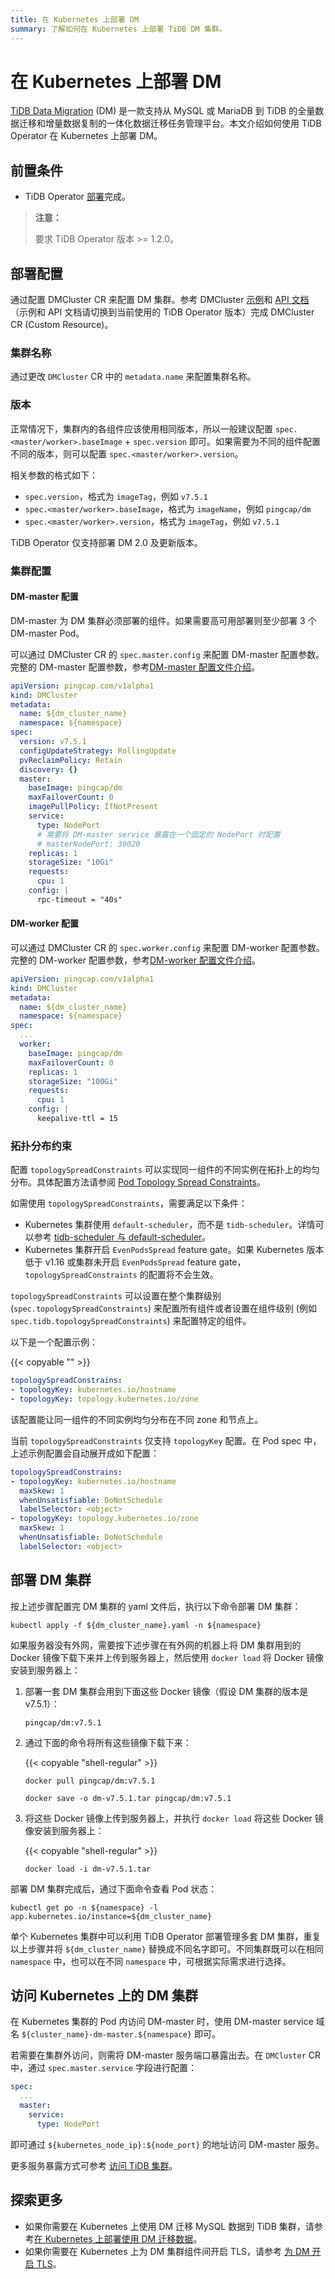 ```yaml
---
title: 在 Kubernetes 上部署 DM
summary: 了解如何在 Kubernetes 上部署 TiDB DM 集群。
---
```


# 在 Kubernetes 上部署 DM

[TiDB Data Migration](https://docs.pingcap.com/zh/tidb-data-migration/v2.0) (DM) 是一款支持从 MySQL 或 MariaDB 到 TiDB 的全量数据迁移和增量数据复制的一体化数据迁移任务管理平台。本文介绍如何使用 TiDB Operator 在 Kubernetes 上部署 DM。

## 前置条件

* TiDB Operator [部署](deploy-tidb-operator.md)完成。

> **注意：**
>
> 要求 TiDB Operator 版本 >= 1.2.0。

## 部署配置

通过配置 DMCluster CR 来配置 DM 集群。参考 DMCluster [示例](https://github.com/pingcap/tidb-operator/blob/v1.5.3/examples/dm/dm-cluster.yaml)和 [API 文档](https://github.com/pingcap/tidb-operator/blob/v1.5.3/docs/api-references/docs.md#dmcluster)（示例和 API 文档请切换到当前使用的 TiDB Operator 版本）完成 DMCluster CR (Custom Resource)。

### 集群名称

通过更改 `DMCluster` CR 中的 `metadata.name` 来配置集群名称。

### 版本

正常情况下，集群内的各组件应该使用相同版本，所以一般建议配置 `spec.<master/worker>.baseImage` + `spec.version` 即可。如果需要为不同的组件配置不同的版本，则可以配置 `spec.<master/worker>.version`。

相关参数的格式如下：

- `spec.version`，格式为 `imageTag`，例如 `v7.5.1`
- `spec.<master/worker>.baseImage`，格式为 `imageName`，例如 `pingcap/dm`
- `spec.<master/worker>.version`，格式为 `imageTag`，例如 `v7.5.1`

TiDB Operator 仅支持部署 DM 2.0 及更新版本。

### 集群配置

#### DM-master 配置

DM-master 为 DM 集群必须部署的组件。如果需要高可用部署则至少部署 3 个 DM-master Pod。

可以通过 DMCluster CR 的 `spec.master.config` 来配置 DM-master 配置参数。完整的 DM-master 配置参数，参考[DM-master 配置文件介绍](https://docs.pingcap.com/zh/tidb-data-migration/v2.0/dm-master-configuration-file)。

```yaml
apiVersion: pingcap.com/v1alpha1
kind: DMCluster
metadata:
  name: ${dm_cluster_name}
  namespace: ${namespace}
spec:
  version: v7.5.1
  configUpdateStrategy: RollingUpdate
  pvReclaimPolicy: Retain
  discovery: {}
  master:
    baseImage: pingcap/dm
    maxFailoverCount: 0
    imagePullPolicy: IfNotPresent
    service:
      type: NodePort
      # 需要将 DM-master service 暴露在一个固定的 NodePort 时配置
      # masterNodePort: 30020
    replicas: 1
    storageSize: "10Gi"
    requests:
      cpu: 1
    config: |
      rpc-timeout = "40s"
```

#### DM-worker 配置

可以通过 DMCluster CR 的 `spec.worker.config` 来配置 DM-worker 配置参数。完整的 DM-worker 配置参数，参考[DM-worker 配置文件介绍](https://docs.pingcap.com/zh/tidb-data-migration/v2.0/dm-worker-configuration-file)。

```yaml
apiVersion: pingcap.com/v1alpha1
kind: DMCluster
metadata:
  name: ${dm_cluster_name}
  namespace: ${namespace}
spec:
  ...
  worker:
    baseImage: pingcap/dm
    maxFailoverCount: 0
    replicas: 1
    storageSize: "100Gi"
    requests:
      cpu: 1
    config: |
      keepalive-ttl = 15
```

### 拓扑分布约束

配置 `topologySpreadConstraints` 可以实现同一组件的不同实例在拓扑上的均匀分布。具体配置方法请参阅 [Pod Topology Spread Constraints](https://kubernetes.io/docs/concepts/workloads/pods/pod-topology-spread-constraints/)。

如需使用 `topologySpreadConstraints`，需要满足以下条件：

* Kubernetes 集群使用 `default-scheduler`，而不是 `tidb-scheduler`。详情可以参考 [tidb-scheduler 与 default-scheduler](tidb-scheduler.md#tidb-scheduler-与-default-scheduler)。
* Kubernetes 集群开启 `EvenPodsSpread` feature gate。如果 Kubernetes 版本低于 v1.16 或集群未开启 `EvenPodsSpread` feature gate，`topologySpreadConstraints` 的配置将不会生效。

`topologySpreadConstraints` 可以设置在整个集群级别 (`spec.topologySpreadConstraints`) 来配置所有组件或者设置在组件级别 (例如 `spec.tidb.topologySpreadConstraints`) 来配置特定的组件。

以下是一个配置示例：

{{< copyable "" >}}

```yaml
topologySpreadConstrains:
- topologyKey: kubernetes.io/hostname
- topologyKey: topology.kubernetes.io/zone
```

该配置能让同一组件的不同实例均匀分布在不同 zone 和节点上。

当前 `topologySpreadConstraints` 仅支持 `topologyKey` 配置。在 Pod spec 中，上述示例配置会自动展开成如下配置：

```yaml
topologySpreadConstrains:
- topologyKey: kubernetes.io/hostname
  maxSkew: 1
  whenUnsatisfiable: DoNotSchedule
  labelSelector: <object>
- topologyKey: topology.kubernetes.io/zone
  maxSkew: 1
  whenUnsatisfiable: DoNotSchedule
  labelSelector: <object>
```

## 部署 DM 集群

按上述步骤配置完 DM 集群的 yaml 文件后，执行以下命令部署 DM 集群：

``` shell
kubectl apply -f ${dm_cluster_name}.yaml -n ${namespace}
```

如果服务器没有外网，需要按下述步骤在有外网的机器上将 DM 集群用到的 Docker 镜像下载下来并上传到服务器上，然后使用 `docker load` 将 Docker 镜像安装到服务器上：

1. 部署一套 DM 集群会用到下面这些 Docker 镜像（假设 DM 集群的版本是 v7.5.1）：

    ```shell
    pingcap/dm:v7.5.1
    ```

2. 通过下面的命令将所有这些镜像下载下来：

    {{< copyable "shell-regular" >}}

    ```shell
    docker pull pingcap/dm:v7.5.1

    docker save -o dm-v7.5.1.tar pingcap/dm:v7.5.1
    ```

3. 将这些 Docker 镜像上传到服务器上，并执行 `docker load` 将这些 Docker 镜像安装到服务器上：

    {{< copyable "shell-regular" >}}

    ```shell
    docker load -i dm-v7.5.1.tar
    ```

部署 DM 集群完成后，通过下面命令查看 Pod 状态：

``` shell
kubectl get po -n ${namespace} -l app.kubernetes.io/instance=${dm_cluster_name}
```

单个 Kubernetes 集群中可以利用 TiDB Operator 部署管理多套 DM 集群，重复以上步骤并将 `${dm_cluster_name}` 替换成不同名字即可。不同集群既可以在相同 `namespace` 中，也可以在不同 `namespace` 中，可根据实际需求进行选择。

## 访问 Kubernetes 上的 DM 集群

在 Kubernetes 集群的 Pod 内访问 DM-master 时，使用 DM-master service 域名 `${cluster_name}-dm-master.${namespace}` 即可。

若需要在集群外访问，则需将 DM-master 服务端口暴露出去。在 `DMCluster` CR 中，通过 `spec.master.service` 字段进行配置：

```yaml
spec:
  ...
  master:
    service:
      type: NodePort
```

即可通过 `${kubernetes_node_ip}:${node_port}` 的地址访问 DM-master 服务。

更多服务暴露方式可参考 [访问 TiDB 集群](access-tidb.md)。

## 探索更多

- 如果你需要在 Kubernetes 上使用 DM 迁移 MySQL 数据到 TiDB 集群，请参考[在 Kubernetes 上部署使用 DM 迁移数据](use-tidb-dm.md)。
- 如果你需要在 Kubernetes 上为 DM 集群组件间开启 TLS，请参考 [为 DM 开启 TLS](enable-tls-for-dm.md)。
